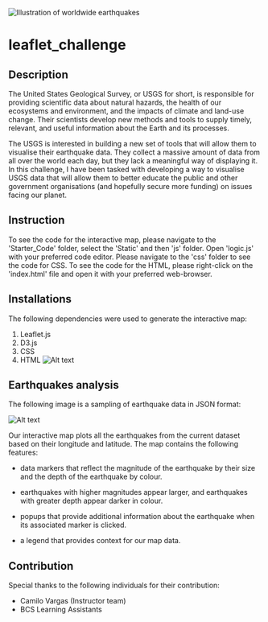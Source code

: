 ![Illustration of worldwide earthquakes]("https://caltechsites-prod.s3.amazonaws.com/scienceexchange/images/what-happens-earthquake-diagram_.max-1000x1000.png")
# leaflet_challenge
## Description
The United States Geological Survey, or USGS for short, is responsible for providing scientific data about natural hazards, the health of our ecosystems and environment, and the impacts of climate and land-use change. Their scientists develop new methods and tools to supply timely, relevant, and useful information about the Earth and its processes.

The USGS is interested in building a new set of tools that will allow them to visualise their earthquake data. They collect a massive amount of data from all over the world each day, but they lack a meaningful way of displaying it. In this challenge, I have been tasked with developing a way to visualise USGS data that will allow them to better educate the public and other government organisations (and hopefully secure more funding) on issues facing our planet. 
## Instruction
To see the code for the interactive map, please navigate to the 'Starter_Code' folder, select the 'Static' and then 'js' folder. Open 'logic.js' with your preferred code editor. Please navigate to the 'css' folder to see the code for CSS. To see the code for the HTML, please right-click on the 'index.html' file and open it with your preferred web-browser.
## Installations
The following dependencies were used to generate the interactive map:
1. Leaflet.js
2. D3.js
3. CSS
4. HTML
![Alt text](<Screenshot 2023-12-18 at 3.31.06 pm.png>)

## Earthquakes analysis 
The following image is a sampling of earthquake data in JSON format:

![Alt text](<Screenshot 2023-12-18 at 3.43.02 pm.png>)

Our interactive map plots all the earthquakes from the current dataset based on their longitude and latitude. The map contains the following features:

* data markers that reflect the magnitude of the earthquake by their size and the depth of the earthquake by colour. 

* earthquakes with higher magnitudes appear larger, and earthquakes with greater depth appear darker in colour.

* popups that provide additional information about the earthquake when its associated marker is clicked.

* a legend that provides context for our map data.

## Contribution
Special thanks to the following individuals for their contribution:
- Camilo Vargas (Instructor team)
- BCS Learning Assistants